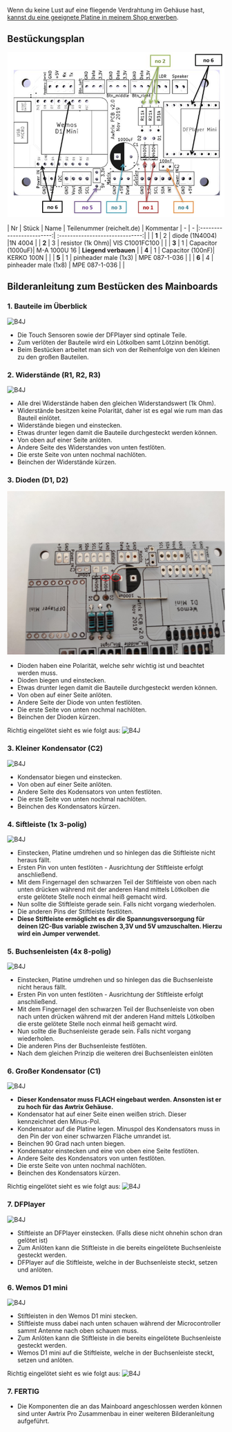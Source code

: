 Wenn du keine Lust auf eine fliegende Verdrahtung im Gehäuse hast, [kannst du eine geeignete Platine in meinem Shop erwerben](https://blueforcer.de/shop/).

## Bestückungsplan

![B4J](../assets/pcb.jpg)

| Nr | Stück | Name | Teilenummer (reichelt.de) | Kommentar
| -  | - |:------------------------:| :------------------------------:| |
| **1**  | 2 | diode (1N4004) |1N 4004 |
| **2**  | 3 | resistor (1k Ohm)| VIS C1001FC100 | |
| **3**  | 1 | Capacitor (1000uF)| M-A 1000U 16 | **Liegend verbauen** |
| **4**  | 1 | Capacitor (100nF)| KERKO 100N |  |
| **5**  | 1 | pinheader male (1x3) |  MPE 087-1-036 | |
| **6**  | 4 | pinheader male (1x8)  |  MPE 087-1-036 | | 

## Bilderanleitung zum Bestücken des Mainboards

### 1. Bauteile im Überblick
![B4J](assets/manualPicture/mainboard/uebersicht.jpg)
- Die Touch Sensoren sowie der DFPlayer sind optinale Teile.
- Zum verlöten der Bauteile wird ein Lötkolben samt Lötzinn benötigt.
- Beim Bestücken arbeitet man sich von der Reihenfolge von den kleinen zu den großen Bauteilen.

### 2. Widerstände (R1, R2, R3)
![B4J](assets/manualPicture/mainboard/widerstaende.jpg)
- Alle drei Widerstände haben den gleichen Widerstandswert (1k Ohm).
- Widerstände besitzen keine Polarität, daher ist es egal wie rum man das Bauteil einlötet.
- Widerstände biegen und einstecken.
- Etwas drunter legen damit die Bauteile durchgesteckt werden können.
- Von oben auf einer Seite anlöten.
- Andere Seite des Widerstandes von unten festlöten.
- Die erste Seite von unten nochmal nachlöten.
- Beinchen der Widerstände kürzen.

### 3. Dioden (D1, D2)
![B4J](assets/manualPicture/mainboard/dioden.jpg)
- Dioden haben eine Polarität, welche sehr wichtig ist und beachtet werden muss.
- Dioden biegen und einstecken.
- Etwas drunter legen damit die Bauteile durchgesteckt werden können.
- Von oben auf einer Seite anlöten.
- Andere Seite der Diode von unten festlöten.
- Die erste Seite von unten nochmal nachlöten.
- Beinchen der Dioden kürzen.

Richtig eingelötet sieht es wie folgt aus:
![B4J](assets/manualPicture/mainboard/dioden2.jpg)

### 3. Kleiner Kondensator (C2)
![B4J](assets/manualPicture/mainboard/kleinerKondensator.jpg)
- Kondensator biegen und einstecken.
- Von oben auf einer Seite anlöten.
- Andere Seite des Kodensators von unten festlöten.
- Die erste Seite von unten nochmal nachlöten.
- Beinchen des Kondensators kürzen.

### 4. Siftleiste (1x 3-polig)
![B4J](assets/manualPicture/mainboard/stiftleiste3pol.jpg)
- Einstecken, Platine umdrehen und so hinlegen das die Stiftleiste nicht heraus fällt.
- Ersten Pin von unten festlöten - Ausrichtung der Stiftleiste erfolgt anschließend.
- Mit dem Fingernagel den schwarzen Teil der Stiftleiste von oben nach unten drücken während mit der anderen Hand mittels Lötkolben die erste gelötete Stelle noch einmal heiß gemacht wird.
- Nun sollte die Stiftleiste gerade sein. Falls nicht vorgang wiederholen.
- Die anderen Pins der Stiftleiste festlöten.
- **Diese Stiftleiste ermöglicht es dir die Spannungsversorgung für deinen I2C-Bus variable zwischen 3,3V und 5V umzuschalten. Hierzu wird ein Jumper verwendet.**

### 5. Buchsenleisten (4x 8-polig)
![B4J](assets/manualPicture/mainboard/buchsenleiste.jpg)
- Einstecken, Platine umdrehen und so hinlegen das die Buchsenleiste nicht heraus fällt.
- Ersten Pin von unten festlöten - Ausrichtung der Stiftleiste erfolgt anschließend.
- Mit dem Fingernagel den schwarzen Teil der Buchsenleiste von oben nach unten drücken während mit der anderen Hand mittels Lötkolben die erste gelötete Stelle noch einmal heiß gemacht wird.
- Nun sollte die Buchsenleiste gerade sein. Falls nicht vorgang wiederholen.
- Die anderen Pins der Buchsenleiste festlöten.
- Nach dem gleichen Prinzip die weiteren drei Buchsenleisten einlöten

### 6. Großer Kondensator (C1)
![B4J](assets/manualPicture/mainboard/groesserKondensator.jpg)
- **Dieser Kondensator muss FLACH eingebaut werden. Ansonsten ist er zu hoch für das Awtrix Gehäuse.**
- Kondensator hat auf einer Seite einen weißen strich. Dieser kennzeichnet den Minus-Pol.
- Kondensator auf die Platine legen. Minuspol des Kondensators muss in den Pin der von einer schwarzen Fläche umrandet ist.
- Beinchen 90 Grad nach unten biegen.
- Kondensator einstecken und eine von oben eine Seite festlöten.
- Andere Seite des Kondensators von unten festlöten.
- Die erste Seite von unten nochmal nachlöten.
- Beinchen des Kondensators kürzen.

Richtig eingelötet sieht es wie folgt aus:
![B4J](assets/manualPicture/mainboard/groesserKondensator2.jpg)

### 7. DFPlayer
![B4J](assets/manualPicture/mainboard/dfPlayer.jpg)
- Stiftleiste an DFPlayer einstecken. (Falls diese nicht ohnehin schon dran gelötet ist)
- Zum Anlöten kann die Stiftleiste in die bereits eingelötete Buchsenleiste gesteckt werden.
- DFPlayer auf die Stiftleiste, welche in der Buchsenleiste steckt, setzen und anlöten.

### 6. Wemos D1 mini
![B4J](assets/manualPicture/mainboard/wemos.jpg)
- Stiftleisten in den Wemos D1 mini stecken.
- Stiftleiste muss dabei nach unten schauen während der Microcontroller sammt Antenne nach oben schauen muss.
- Zum Anlöten kann die Stiftleiste in die bereits eingelötete Buchsenleiste gesteckt werden.
- Wemos D1 mini auf die Stiftleiste, welche in der Buchsenleiste steckt, setzen und anlöten.

Richtig eingelötet sieht es wie folgt aus:
![B4J](assets/manualPicture/mainboard/wemos2.jpg)

### 7. FERTIG
- Die Komponenten die an das Mainboard angeschlossen werden können sind unter Awtrix Pro Zusammenbau in einer weiteren Bilderanleitung aufgeführt.
